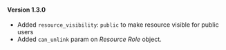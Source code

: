 #### Version 1.3.0

- Added `resource_visibility`: `public` to make resource visible for public users
- Added `can_unlink` param on *Resource Role* object.
